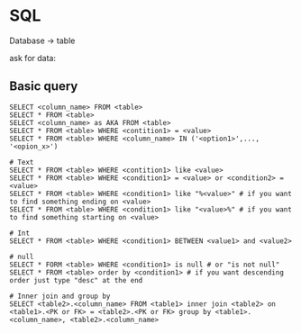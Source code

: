 # SQL



Database -> table

ask for data:

## Basic query
	SELECT <column_name> FROM <table>
	SELECT * FROM <table>
	SELECT <column_name> as AKA FROM <table>
	SELECT * FROM <table> WHERE <contition1> = <value>
	SELECT * FROM <table> WHERE <column_name> IN ('<option1>',..., '<opion_x>')
	
	# Text
	SELECT * FROM <table> WHERE <contition1> like <value>
	SELECT * FROM <table> WHERE <condition1> = <value> or <condition2> = <value>
	SELECT * FROM <table> WHERE <condition1> like "%<value>" # if you want to find something ending on <value>
	SELECT * FROM <table> WHERE <condition1> like "<value>%" # if you want to find something starting on <value>
	
	# Int
	SELECT * FROM <table> WHERE <condition1> BETWEEN <value1> and <value2>
	
	# null
	SELECT * FORM <table> WHERE <condition1> is null # or "is not null"
	SELECT * FROM <table> order by <condition1> # if you want descending order just type "desc" at the end
	
	# Inner join and group by
	SELECT <table2>.<column_name> FROM <table1> inner join <table2> on <table1>.<PK or FK> = <table2>.<PK or FK> group by <table1>.<column_name>, <table2>.<column_name>

